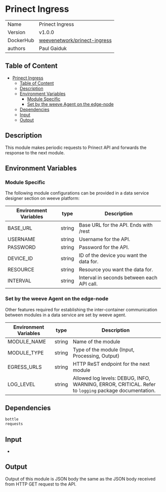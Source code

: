 # Prinect Ingress

|           |                                                                                       |
| --------- | ------------------------------------------------------------------------------------- |
| Name      | Prinect Ingress                                                                       |
| Version   | v1.0.0                                                                                |
| DockerHub | [weevenetwork/prinect-ingress](https://hub.docker.com/r/weevenetwork/prinect-ingress) |
| authors   | Paul Gaiduk                                                                           |

## Table of Content

- [Prinect Ingress](#prinect-ingress)
  - [Table of Content](#table-of-content)
  - [Description](#description)
  - [Environment Variables](#environment-variables)
    - [Module Specific](#module-specific)
    - [Set by the weeve Agent on the edge-node](#set-by-the-weeve-agent-on-the-edge-node)
  - [Dependencies](#dependencies)
  - [Input](#input)
  - [Output](#output)

## Description

This module makes periodic requests to Prinect API and forwards the response to the next module.

## Environment Variables

### Module Specific

The following module configurations can be provided in a data service designer section on weeve platform:

| Environment Variables | type   | Description                                |
| --------------------- | ------ | ------------------------------------------ |
| BASE_URL              | string | Base URL for the API. Ends with /rest      |
| USERNAME              | string | Username for the API.                      |
| PASSWORD              | string | Password for the API.                      |
| DEVICE_ID             | string | ID of the device you want the data for.    |
| RESOURCE              | string | Resource you want the data for.            |
| INTERVAL              | string | Interval in seconds between each API call. |


### Set by the weeve Agent on the edge-node

Other features required for establishing the inter-container communication between modules in a data service are set by weeve agent.

| Environment Variables | type   | Description                                                                                          |
| --------------------- | ------ | ---------------------------------------------------------------------------------------------------- |
| MODULE_NAME           | string | Name of the module                                                                                   |
| MODULE_TYPE           | string | Type of the module (Input, Processing, Output)                                                       |
| EGRESS_URLS           | string | HTTP ReST endpoint for the next module                                                               |
| LOG_LEVEL             | string | Allowed log levels: DEBUG, INFO, WARNING, ERROR, CRITICAL. Refer to `logging` package documentation. |

## Dependencies

```txt
bottle
requests
```

## Input

-

## Output

Output of this module is JSON body the same as the JSON body received from HTTP GET request to the API.
